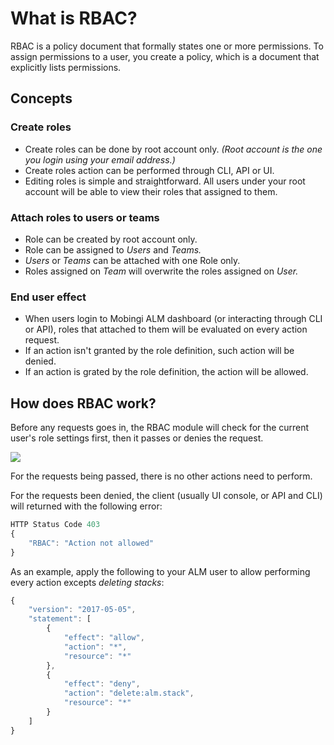 # What is RBAC?

RBAC is a policy document that formally states one or more permissions. To assign permissions to a user, you create a policy, which is a document that explicitly lists permissions.

## Concepts

### Create roles

* Create roles can be done by root account only. _\(Root account is the one you login using your email address.\)_
* Create roles action can be performed through CLI, API or UI.
* Editing roles is simple and straightforward. All users under your root account will be able to view their roles that assigned to them.

### Attach roles to users or teams

* Role can be created by root account only.
* Role can be assigned to _Users_ and _Teams._
* _Users_ or _Teams_ can be attached with one Role only.
* Roles assigned on _Team_ will overwrite the roles assigned on _User._

### End user effect

* When users login to Mobingi ALM dashboard \(or interacting through CLI or API\), roles that attached to them will be evaluated on every action request.
* If an action isn't granted by the role definition, such action will be denied.
* If an action is grated by the role definition, the action will be allowed.

## How does RBAC work?

Before any requests goes in, the RBAC module will check for the current user's role settings first, then it passes or denies the request.

![](../.gitbook/assets/rbac-concept.png)

For the requests being passed, there is no other actions need to perform.

For the requests been denied, the client \(usually UI console, or API and CLI\) will returned with the following error:

```javascript
HTTP Status Code 403
{
    "RBAC": "Action not allowed"
}
```

As an example, apply the following to your ALM user to allow performing every action excepts _deleting stacks_:

```javascript
{
    "version": "2017-05-05",
    "statement": [
        {
            "effect": "allow",
            "action": "*",
            "resource": "*"
        },
        {
            "effect": "deny",
            "action": "delete:alm.stack",
            "resource": "*"
        }
    ]
}
```

